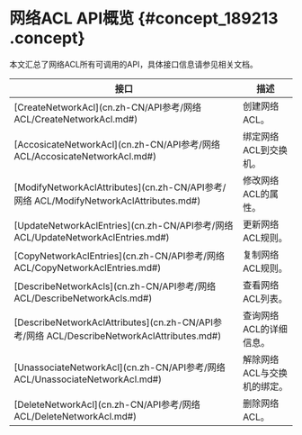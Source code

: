 # 网络ACL API概览 {#concept_189213 .concept}

本文汇总了网络ACL所有可调用的API，具体接口信息请参见相关文档。

|接口|描述|
|--|--|
|[CreateNetworkAcl](cn.zh-CN/API参考/网络 ACL/CreateNetworkAcl.md#)|创建网络ACL。|
|[AccosicateNetworkAcl](cn.zh-CN/API参考/网络 ACL/AccosicateNetworkAcl.md#)|绑定网络ACL到交换机。|
|[ModifyNetworkAclAttributes](cn.zh-CN/API参考/网络 ACL/ModifyNetworkAclAttributes.md#)|修改网络ACL的属性。|
|[UpdateNetworkAclEntries](cn.zh-CN/API参考/网络 ACL/UpdateNetworkAclEntries.md#)|更新网络ACL规则。|
|[CopyNetworkAclEntries](cn.zh-CN/API参考/网络 ACL/CopyNetworkAclEntries.md#)|复制网络ACL规则。|
|[DescribeNetworkAcls](cn.zh-CN/API参考/网络 ACL/DescribeNetworkAcls.md#)|查看网络ACL列表。|
|[DescribeNetworkAclAttributes](cn.zh-CN/API参考/网络 ACL/DescribeNetworkAclAttributes.md#)|查询网络ACL的详细信息。|
|[UnassociateNetworkAcl](cn.zh-CN/API参考/网络 ACL/UnassociateNetworkAcl.md#)|解除网络ACL与交换机的绑定。|
|[DeleteNetworkAcl](cn.zh-CN/API参考/网络 ACL/DeleteNetworkAcl.md#)|删除网络ACL。|

